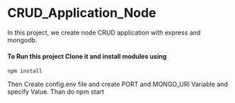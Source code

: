 # CRUD_Application_Node
In this project, we  create node CRUD application with express and mongodb.

#### To Run this project Clone it and install modules using
```
npm install
```

Then Create config.env file and create PORT and MONGO_URI Variable and specify Value.
Than do npm start
```

```


